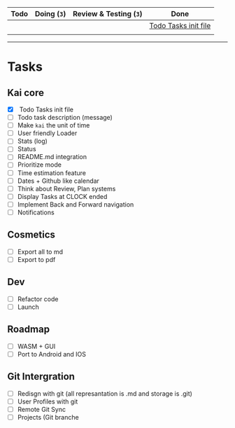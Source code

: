 | Todo | Doing (`3`) | Review & Testing (`3`) | Done                                          |
|------|-------------|------------------------|-----------------------------------------------|
|      |             |                        | [Todo Tasks init file](#todo-tasks-init-file) |
|      |             |                        |                                               |

-------------------------------------------------------------------------

# Tasks

## Kai core

- [x] <a name="todo-tasks-init-file"></a> Todo Tasks init file
- [ ] Todo task description (message)
- [ ] Make `kai` the unit of time
- [ ] User friendly Loader
- [ ] Stats (log)
- [ ] Status
- [ ] README.md integration
- [ ] Prioritize mode
- [ ] Time estimation feature
- [ ] Dates + Github like calendar
- [ ] Think about Review, Plan systems
- [ ] Display Tasks at CLOCK ended
- [ ] Implement Back and Forward navigation
- [ ] Notifications

## Cosmetics
- [ ] Export all to md
- [ ] Export to pdf

## Dev
- [ ] Refactor code
- [ ] Launch

## Roadmap
- [ ] WASM + GUI
- [ ] Port to Android and IOS

## Git Intergration
- [ ] Redisgn with git (all represantation is .md and storage is .git)
- [ ] User Profiles with git
- [ ] Remote Git Sync
- [ ] Projects (Git branche
